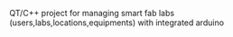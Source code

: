 QT/C++ project for managing smart fab labs (users,labs,locations,equipments)
with integrated arduino 
